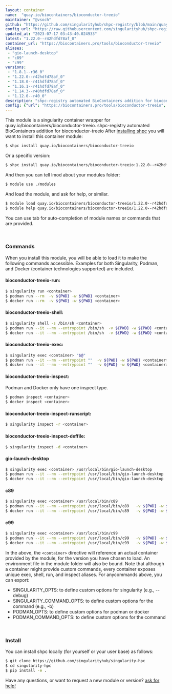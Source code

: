 ```yaml
---
layout: container
name:  "quay.io/biocontainers/bioconductor-treeio"
maintainer: "@vsoch"
github: "https://github.com/singularityhub/shpc-registry/blob/main/quay.io/biocontainers/bioconductor-treeio/container.yaml"
config_url: "https://raw.githubusercontent.com/singularityhub/shpc-registry/main/quay.io/biocontainers/bioconductor-treeio/container.yaml"
updated_at: "2023-07-17 03:43:40.024933"
latest: "1.22.0--r42hdfd78af_0"
container_url: "https://biocontainers.pro/tools/bioconductor-treeio"
aliases:
 - "gio-launch-desktop"
 - "c89"
 - "c99"
versions:
 - "1.8.1--r36_0"
 - "1.22.0--r42hdfd78af_0"
 - "1.18.0--r41hdfd78af_0"
 - "1.16.1--r41hdfd78af_0"
 - "1.14.3--r40hdfd78af_0"
 - "1.12.0--r40_0"
description: "shpc-registry automated BioContainers addition for bioconductor-treeio"
config: {"url": "https://biocontainers.pro/tools/bioconductor-treeio", "maintainer": "@vsoch", "description": "shpc-registry automated BioContainers addition for bioconductor-treeio", "latest": {"1.22.0--r42hdfd78af_0": "sha256:4f8f50aad10962925a8eefdabfccbe53fc78f9151656d0f4b36dc11653b3f0b8"}, "tags": {"1.8.1--r36_0": "sha256:599583a1ff4d22946d848903d1ff95b0046fef6a898096b0f2313b51ac2cea0a", "1.22.0--r42hdfd78af_0": "sha256:4f8f50aad10962925a8eefdabfccbe53fc78f9151656d0f4b36dc11653b3f0b8", "1.18.0--r41hdfd78af_0": "sha256:7580f1ce01387acd8b9d9721452a577fdabb59ed48210bac0f6e7e2dc1355e15", "1.16.1--r41hdfd78af_0": "sha256:9377ac922392cb895387da17f438897c6cd4b4078f391c24f5c5d9084c411050", "1.14.3--r40hdfd78af_0": "sha256:34f641e313011b3eda91490ede6a113d8bca27469c7ac2325b3109e58f6ae852", "1.12.0--r40_0": "sha256:adcc3c57f0efded0bda7564921d8996bddd4c4919f3430bc5cfd59519b39a7b7"}, "docker": "quay.io/biocontainers/bioconductor-treeio", "aliases": {"gio-launch-desktop": "/usr/local/bin/gio-launch-desktop", "c89": "/usr/local/bin/c89", "c99": "/usr/local/bin/c99"}}
---
```


This module is a singularity container wrapper for quay.io/biocontainers/bioconductor-treeio.
shpc-registry automated BioContainers addition for bioconductor-treeio
After [installing shpc](#install) you will want to install this container module:


```bash
$ shpc install quay.io/biocontainers/bioconductor-treeio
```

Or a specific version:

```bash
$ shpc install quay.io/biocontainers/bioconductor-treeio:1.22.0--r42hdfd78af_0
```

And then you can tell lmod about your modules folder:

```bash
$ module use ./modules
```

And load the module, and ask for help, or similar.

```bash
$ module load quay.io/biocontainers/bioconductor-treeio/1.22.0--r42hdfd78af_0
$ module help quay.io/biocontainers/bioconductor-treeio/1.22.0--r42hdfd78af_0
```

You can use tab for auto-completion of module names or commands that are provided.

<br>

### Commands

When you install this module, you will be able to load it to make the following commands accessible.
Examples for both Singularity, Podman, and Docker (container technologies supported) are included.

#### bioconductor-treeio-run:

```bash
$ singularity run <container>
$ podman run --rm  -v ${PWD} -w ${PWD} <container>
$ docker run --rm  -v ${PWD} -w ${PWD} <container>
```

#### bioconductor-treeio-shell:

```bash
$ singularity shell -s /bin/sh <container>
$ podman run --it --rm --entrypoint /bin/sh  -v ${PWD} -w ${PWD} <container>
$ docker run --it --rm --entrypoint /bin/sh  -v ${PWD} -w ${PWD} <container>
```

#### bioconductor-treeio-exec:

```bash
$ singularity exec <container> "$@"
$ podman run --it --rm --entrypoint ""  -v ${PWD} -w ${PWD} <container> "$@"
$ docker run --it --rm --entrypoint ""  -v ${PWD} -w ${PWD} <container> "$@"
```

#### bioconductor-treeio-inspect:

Podman and Docker only have one inspect type.

```bash
$ podman inspect <container>
$ docker inspect <container>
```

#### bioconductor-treeio-inspect-runscript:

```bash
$ singularity inspect -r <container>
```

#### bioconductor-treeio-inspect-deffile:

```bash
$ singularity inspect -d <container>
```


#### gio-launch-desktop

```bash
$ singularity exec <container> /usr/local/bin/gio-launch-desktop
$ podman run --it --rm --entrypoint /usr/local/bin/gio-launch-desktop   -v ${PWD} -w ${PWD} <container> -c " $@"
$ docker run --it --rm --entrypoint /usr/local/bin/gio-launch-desktop   -v ${PWD} -w ${PWD} <container> -c " $@"
```


#### c89

```bash
$ singularity exec <container> /usr/local/bin/c89
$ podman run --it --rm --entrypoint /usr/local/bin/c89   -v ${PWD} -w ${PWD} <container> -c " $@"
$ docker run --it --rm --entrypoint /usr/local/bin/c89   -v ${PWD} -w ${PWD} <container> -c " $@"
```


#### c99

```bash
$ singularity exec <container> /usr/local/bin/c99
$ podman run --it --rm --entrypoint /usr/local/bin/c99   -v ${PWD} -w ${PWD} <container> -c " $@"
$ docker run --it --rm --entrypoint /usr/local/bin/c99   -v ${PWD} -w ${PWD} <container> -c " $@"
```



In the above, the `<container>` directive will reference an actual container provided
by the module, for the version you have chosen to load. An environment file in the
module folder will also be bound. Note that although a container
might provide custom commands, every container exposes unique exec, shell, run, and
inspect aliases. For anycommands above, you can export:

 - SINGULARITY_OPTS: to define custom options for singularity (e.g., --debug)
 - SINGULARITY_COMMAND_OPTS: to define custom options for the command (e.g., -b)
 - PODMAN_OPTS: to define custom options for podman or docker
 - PODMAN_COMMAND_OPTS: to define custom options for the command

<br>

### Install

You can install shpc locally (for yourself or your user base) as follows:

```bash
$ git clone https://github.com/singularityhub/singularity-hpc
$ cd singularity-hpc
$ pip install -e .
```

Have any questions, or want to request a new module or version? [ask for help!](https://github.com/singularityhub/singularity-hpc/issues)